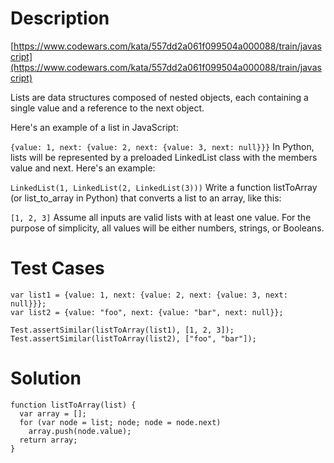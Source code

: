 # Description
[https://www.codewars.com/kata/557dd2a061f099504a000088/train/javascript](https://www.codewars.com/kata/557dd2a061f099504a000088/train/javascript)

Lists are data structures composed of nested objects, each containing a single value and a reference to the next object.

Here's an example of a list in JavaScript:

`{value: 1, next: {value: 2, next: {value: 3, next: null}}}`
In Python, lists will be represented by a preloaded LinkedList class with the members value and next. Here's an example:

`LinkedList(1, LinkedList(2, LinkedList(3)))`
Write a function listToArray (or list_to_array in Python) that converts a list to an array, like this:

`[1, 2, 3]`
Assume all inputs are valid lists with at least one value. For the purpose of simplicity, all values will be either numbers, strings, or Booleans.

# Test Cases
```
var list1 = {value: 1, next: {value: 2, next: {value: 3, next: null}}};
var list2 = {value: "foo", next: {value: "bar", next: null}};

Test.assertSimilar(listToArray(list1), [1, 2, 3]);
Test.assertSimilar(listToArray(list2), ["foo", "bar"]);
```

# Solution
```
function listToArray(list) {
  var array = [];
  for (var node = list; node; node = node.next)
    array.push(node.value);
  return array;
}
```
